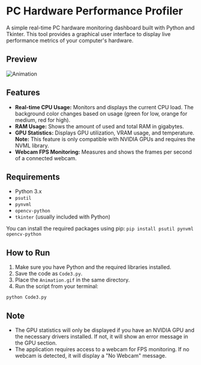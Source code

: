 # PC Hardware Performance Profiler

A simple real-time PC hardware monitoring dashboard built with Python and Tkinter. This tool provides a graphical user interface to display live performance metrics of your computer's hardware.

## Preview

![Animation](https://github.com/user-attachments/assets/840ac16d-e2d0-42cd-b54d-77df206de60d)

## Features

- **Real-time CPU Usage:** Monitors and displays the current CPU load. The background color changes based on usage (green for low, orange for medium, red for high).
- **RAM Usage:** Shows the amount of used and total RAM in gigabytes.
- **GPU Statistics:** Displays GPU utilization, VRAM usage, and temperature. **Note:** This feature is only compatible with NVIDIA GPUs and requires the NVML library.
- **Webcam FPS Monitoring:** Measures and shows the frames per second of a connected webcam.

## Requirements

- Python 3.x
- `psutil`
- `pynvml`
- `opencv-python`
- `tkinter` (usually included with Python)

You can install the required packages using pip:
`pip install psutil pynvml opencv-python`

## How to Run

1.  Make sure you have Python and the required libraries installed.
2.  Save the code as `Code3.py`.
3.  Place the `Animation.gif` in the same directory.
4.  Run the script from your terminal:

`python Code3.py`

## Note

- The GPU statistics will only be displayed if you have an NVIDIA GPU and the necessary drivers installed. If not, it will show an error message in the GPU section.
- The application requires access to a webcam for FPS monitoring. If no webcam is detected, it will display a "No Webcam" message.
